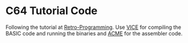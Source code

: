 # C64 Tutorial Code
Following the tutorial at [Retro-Programming](https://www.retro-programming.de/programming). Use [VICE](http://vice-emu.sourceforge.net/) for compiling the BASIC code and running the binaries and [ACME](https://sourceforge.net/projects/acme-crossass/) for the assembler code.
